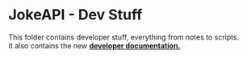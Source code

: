 # JokeAPI - Dev Stuff
This folder contains developer stuff, everything from notes to scripts.  
It also contains the new **[developer documentation.](./docs/home.md)**  
